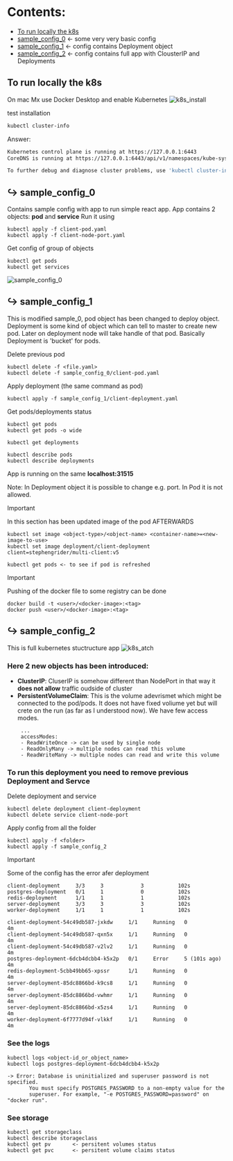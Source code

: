 # Contents:
- [To run locally the k8s](#to-run-locally-the-k8s)
- [sample_config_0](#↪-sample_config_0) <- some very very basic config
- [sample_config_1](#↪-sample_config_1) <- config contains Deployment object
- [sample_config_2](#↪-sample_config_2) <- config contains full app with ClousterIP and Deployments


## To run locally the k8s
On mac Mx use Docker Desktop and enable Kubernetes
![k8s_install](https://krzysztofbrzozowski.com/media/2025/01/13/k8s_install.png)

test installation
```bash
kubectl cluster-info
```
Answer:
```bash
Kubernetes control plane is running at https://127.0.0.1:6443
CoreDNS is running at https://127.0.0.1:6443/api/v1/namespaces/kube-system/services/kube-dns:dns/proxy

To further debug and diagnose cluster problems, use 'kubectl cluster-info dump'
```

## ↪ sample_config_0
Contains sample config with app to run simple react app. App contains 2 objects: **pod** and **service**
Run it using
```
kubectl apply -f client-pod.yaml
kubectl apply -f client-node-port.yaml
```

Get config of group of objects
```
kubectl get pods
kubectl get services
```
![sample_config_0](https://krzysztofbrzozowski.com/media/2025/01/13/running_app.png)

## ↪ sample_config_1
This is modified sample_0, pod object has been changed to deploy object. Deployment is some kind of object which can tell to master to
create new pod. Later on deployment node will take handle of that pod. Basically Deployment is 'bucket' for pods.

Delete previous pod
```
kubectl delete -f <file.yaml>
kubectl delete -f sample_config_0/client-pod.yaml
```

Apply deployment (the same command as pod)
```
kubectl apply -f sample_config_1/client-deployment.yaml
```
Get pods/deployments status
```
kubectl get pods
kubectl get pods -o wide

kubectl get deployments

kubectl describe pods
kubectl describe deployments
```

App is running on the same **localhost:31515**

Note:
In Deployment object it is possible to change e.g. port. In Pod it is not allowed.

> [!IMPORTANT]
> In this section has been updated image of the pod AFTERWARDS
> ```
> kubectl set image <object-type>/<object-name> <container-name>=<new-image-to-use>
> kubectl set image deployment/client-deployment client=stephengrider/multi-client:v5
>
> kubectl get pods <- to see if pod is refreshed

> [!IMPORTANT]
> Pushing of the docker file to some registry can be done
> ```
> docker build -t <user>/<docker-image>:<tag>
> docker push <user>/<docker-image>:<tag>

## ↪ sample_config_2
This is full kubernetes stuctructure app
![k8s_atch](https://krzysztofbrzozowski.com/media/2025/01/17/kubernetes-arch.jpeg)
### Here 2 new objects has been introduced:
* **ClusterIP**: CluserIP is somehow different than NodePort in that way it **does not allow** traffic oudside of cluster
* **PersistentVolumeClaim**: This is the volume adevrismet which might be connected to the pod/pods. It does not have fixed voliume yet but will crete on the run (as far as I understood now). We have few access modes.
   ```
    ...
    accessModes:
    - ReadWriteOnce -> can be used by single node
    - ReadOnlyMany -> multiple nodes can read this volume
    - ReadWriteMany -> multiple nodes can read and write this volume

### To run this deployment you need to remove previous Deployment and Servce
Delete deployment and service
```
kubectl delete deployment client-deployment
kubectl delete service client-node-port
```
Apply config from all the folder
```
kubectl apply -f <folder>
kubectl apply -f sample_config_2
```
> [!IMPORTANT]
> Some of the config has the error afer deployment
> ```
> client-deployment     3/3     3            3           102s
> postgres-deployment   0/1     1            0           102s
> redis-deployment      1/1     1            1           102s
> server-deployment     3/3     3            3           102s
> worker-deployment     1/1     1            1           102s
>
> client-deployment-54c49db587-jxkdw     1/1     Running   0              4m
> client-deployment-54c49db587-qxn5x     1/1     Running   0              4m
> client-deployment-54c49db587-v2lv2     1/1     Running   0              4m
> postgres-deployment-6dcb4dcbb4-k5x2p   0/1     Error     5 (101s ago)   4m
> redis-deployment-5cbb49bb65-xpssr      1/1     Running   0              4m
> server-deployment-85dc8866bd-k9cs8     1/1     Running   0              4m
> server-deployment-85dc8866bd-vwhmr     1/1     Running   0              4m
> server-deployment-85dc8866bd-x5zs4     1/1     Running   0              4m
> worker-deployment-6f7777d94f-vlkkf     1/1     Running   0              4m

### See the logs
```
kubectl logs <object-id_or_object_name>
kubectl logs postgres-deployment-6dcb4dcbb4-k5x2p
```
```
-> Error: Database is uninitialized and superuser password is not specified.
       You must specify POSTGRES_PASSWORD to a non-empty value for the
       superuser. For example, "-e POSTGRES_PASSWORD=password" on "docker run".
```

### See storage
```
kubectl get storageclass
kubectl describe storageclass
kubectl get pv       <- persitent volumes status
kubectl get pvc      <- persitent volume claims status
```